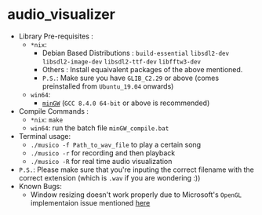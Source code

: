 # audio_visualizer
* Library Pre-requisites : 
  * ```*nix```:
    * Debian Based Distributions : ```build-essential``` ```libsdl2-dev``` ```libsdl2-image-dev``` ```libsdl2-ttf-dev``` ```libfftw3-dev```
    * Others : Install equaivalent packages of the above mentioned. 
    * ```P.S.```: Make sure you have ```GLIB_C2.29``` or above (comes preinstalled from ```Ubuntu_19.04``` onwards)
  * ```win64```:
    * [```minGW```](https://winlibs.com/) (```GCC 8.4.0 64-bit``` or above is recommended)
* Compile Commands : 
  * ```*nix```: ```make```
  * ```win64```: run the batch file ```minGW_compile.bat```
* Terminal usage:
    * ```./musico -f Path_to_wav_file``` to play a certain song
    * ```./musico -r``` for recording and then playback
    * ```./musico -R``` for real time audio visualization
* ```P.S.```: Please make sure that you're inputing the correct filename with the correct extension (which is ```.wav``` if you are wondering :))
* Known Bugs:
    * Window resizing doesn't work properly due to Microsoft's ```OpenGL``` implementaion issue mentioned [here](https://github.com/libsdl-org/SDL/issues/1059)
